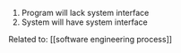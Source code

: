 1. Program will lack system interface
2. System will have system interface

Related to: [[software engineering process]]